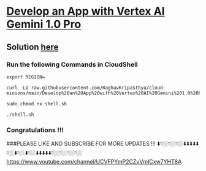 # [Develop an App with Vertex AI Gemini 1.0 Pro](https://www.cloudskillsboost.google/focuses/86788?parent=catalog)

## Solution [here](https://youtu.be/HZu_Rjdc0YE)

### Run the following Commands in CloudShell

```
export REGION=
```
```
curl -LO raw.githubusercontent.com/RaghavKripasthya/cloud-minions/main/Develop%20an%20App%20with%20Vertex%20AI%20Gemini%201.0%20Pro/shell.sh

sudo chmod +x shell.sh

./shell.sh
```

### Congratulations !!!
###PLEASE LIKE AND SUBSCRIBE FOR MORE UPDATES !!!
⬇️👇🏼👇🏼👇🏼⬇️⬇️⬇️⬇️⬇️👇🏼⬇️👇🏼⬇️👇🏼⬇️⬇️⬇️⬇️⬇️👇🏼👇🏼👇🏼👇🏼
https://www.youtube.com/channel/UCVFPYmP2CZvVmICxw7YHT8A
